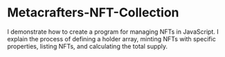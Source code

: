 # Metacrafters-NFT-Collection
I demonstrate how to create a program for managing NFTs in JavaScript. I explain the process of defining a holder array, minting NFTs with specific properties, listing NFTs, and calculating the total supply.
